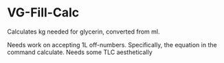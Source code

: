# VG-Fill-Calc
Calculates kg needed for glycerin, converted from ml.

Needs work on accepting 1L off-numbers. Specifically, the equation in the command calculate.
Needs some TLC aesthetically
